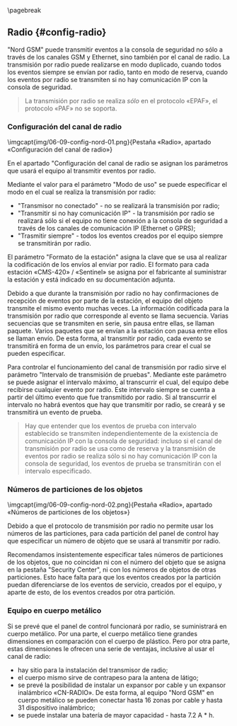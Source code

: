 \pagebreak

## Radio {#config-radio}

"Nord GSM" puede transmitir eventos a la consola de seguridad no sólo a través de los canales GSM y Ethernet, sino también por el canal de radio. La transmisión por radio puede realizarse en modo duplicado, cuando todos los eventos siempre se envían por radio, tanto en modo de reserva, cuando los eventos por radio se transmiten si no hay comunicación IP con la consola de seguridad.

> La transmisión por radio se realiza *sólo* en el protocolo «EPAF», el protocolo «PAF» no se soporta.

### Configuración del canal de radio

\imgcapt{img/06-09-config-nord-01.png}{Pestaña «Radio», apartado «Configuración del canal de radio»}

En el apartado "Configuración del canal de radio se asignan los parámetros que usará el equipo al transmitir eventos por radio.

Mediante el valor para el parámetro "Modo de uso" se puede especificar el modo en el cual se realiza la transmisión por radio:

* "Transmisor no conectado" - no se realizará la transmisión por radio;
* "Transmitir si no hay comunicación IP" - la transmisión por radio se realizará sólo si el equipo no tiene conexión a la consola de seguridad a través de los canales de comunicación IP (Ethernet o GPRS);
* "Trasmitir siempre" - todos los eventos creados por el equipo siempre se transmitirán por radio.

El parámetro "Formato de la estación" asigna la clave que se usa al realizar la codificación de los envíos al enviar por radio. El formato para cada estación «CMS-420» / «Sentinel» se asigna por el fabricante al suministrar la estación y está indicado en su documentación adjunta.

Debido a que durante la transmisión por radio no hay confirmaciones de recepción de eventos por parte de la estación, el equipo del objeto transmite el mismo evento muchas veces. La información codificada para la transmisión por radio que corresponde al evento se llama secuencia. Varias secuencias que se transmiten en serie, sin pausa entre ellas, se llaman paquete. Varios paquetes que se envían a la estación con pausa entre ellos se llaman envío. De esta forma, al transmitir por radio, cada evento se transmitirá en forma de un envío, los parámetros para crear el cual se pueden especificar.

Para controlar el funcionamiento del canal de transmisión por radio sirve el parámetro "Intervalo de transmisión de pruebas". Mediante este parámetro se puede asignar el intervalo máximo, al transcurrir el cual, del equipo debe recibirse cualquier evento por radio. Este intervalo siempre se cuenta a partir del último evento que fue transmitido por radio. Si al transcurrir el intervalo no habrá eventos que hay que transmitir por radio, se creará y se transmitirá un evento de prueba.

> Hay que entender que los eventos de prueba con intervalo establecido se transmiten independientemente de la existencia de comunicación IP con la consola de seguridad: incluso si el canal de transmisión por radio se usa como de reserva y la transmisión de eventos por radio se realiza sólo si no hay comunicación IP con la consola de seguridad, los eventos de prueba se transmitirán con el intervalo especificado.

### Números de particiones de los objetos

\imgcapt{img/06-09-config-nord-02.png}{Pestaña «Radio», apartado «Números de particiones de los objetos»}

Debido a que el protocolo de transmisión por radio no permite usar los números de las particiones, para cada partición del panel de control hay que especificar un número de objeto que se usará al transmitir por radio.

Recomendamos insistentemente especificar tales números de particiones de los objetos, que no coincidan ni con el número del objeto que se asigna en la pestaña "Security Center", ni con los números de objetos de otras particiones. Esto hace falta para que los eventos creados por la partición puedan diferenciarse de los eventos de servicio, creados por el equipo, y aparte de esto, de los eventos creados por otra partición.

### Equipo en cuerpo metálico

Si se prevé que el panel de control funcionará por radio, se suministrará en cuerpo metálico. 
Por una parte, el cuerpo metálico tiene grandes dimensiones en comparación con el cuerpo de plástico. Pero por otra parte, estas dimensiones le ofrecen una serie de ventajas, inclusive al usar el canal de radio:

* hay sitio para la instalación del transmisor de radio;
* el cuerpo mismo sirve de contrapeso para la antena de látigo;
* se prevé la posibilidad de instalar un expansor por cable y un expansor inalámbrico «CN-RADIO». De esta forma, al equipo "Nord GSM" en cuerpo metálico se pueden conectar hasta 16 zonas por cable y hasta 31 dispositivo inalámbrico;
* se puede instalar una batería de mayor capacidad - hasta 7.2 A * h.


